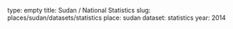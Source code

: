 type: empty
title: Sudan / National Statistics
slug: places/sudan/datasets/statistics
place: sudan
dataset: statistics
year: 2014
